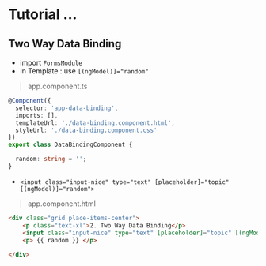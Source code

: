 # Tutorial ...

## Two Way Data Binding  

- import `FormsModule`  
- In Template : use `[(ngModel)]="random"`  

> app.component.ts

```ts
@Component({
  selector: 'app-data-binding',
  imports: [],
  templateUrl: './data-binding.component.html',
  styleUrl: './data-binding.component.css'
})
export class DataBindingComponent {

  random: string = '';
}
```  

- `<input class="input-nice" type="text" [placeholder]="topic" [(ngModel)]="random">`  

> app.component.html

```html
<div class="grid place-items-center">
    <p class="text-xl">2. Two Way Data Binding</p>
    <input class="input-nice" type="text" [placeholder]="topic" [(ngModel)]="random">
    <p> {{ random }} </p>
    
</div>
```
